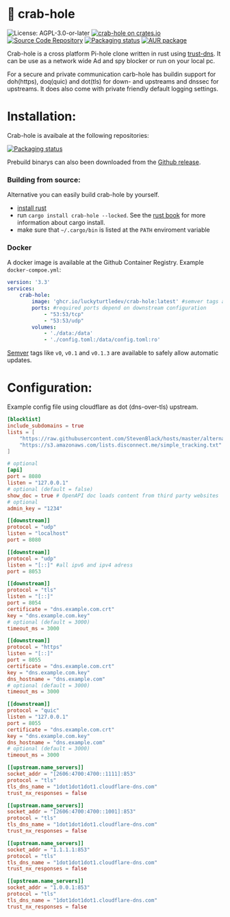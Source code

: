 # 🦀 crab-hole
![License: AGPL-3.0-or-later](https://img.shields.io/badge/license-AGPL--3.0--or--later-blue)
[![crab-hole on crates.io](https://img.shields.io/crates/v/crab-hole)](https://crates.io/crates/crab-hole)
[![Source Code Repository](https://img.shields.io/badge/Code-On%20GitHub-blue?logo=GitHub)](https://github.com/LuckyTurtleDev/crab-hole)
[![Packaging status](https://repology.org/badge/tiny-repos/crab-hole.svg)](https://repology.org/project/crab-hole/versions) 
[![AUR package](https://repology.org/badge/version-for-repo/aur/crab-hole.svg)](https://aur.archlinux.org/packages/crab-hole)

Crab-hole is a cross platform Pi-hole clone written in rust using [trust-dns](https://github.com/bluejekyll/trust-dns).
It can be use as a network wide Ad and spy blocker or run on your local pc.

For a secure and private communication carb-hole has buildin support for doh(https), doq(quic) and dot(tls) for down- and upstreams and dnssec for upstreams.
It does also come with private friendly default logging settings.

# Installation: 
Crab-hole is avaibale at the following repositories:

[![Packaging status](https://repology.org/badge/vertical-allrepos/crab-hole.svg)](https://repology.org/project/crab-hole/versions)

Prebuild binarys can also been downloaded from the [Github release](https://github.com/LuckyTurtleDev/crab-hole/releases/latest).


### Building from source: 
Alternative you can easily build crab-hole by yourself.
* [install rust](https://www.rust-lang.org/tools/install)
* run `cargo install crab-hole --locked`.
See the [rust book](https://doc.rust-lang.org/cargo/commands/cargo-install.html) for more information about cargo install.
* make sure that `~/.cargo/bin` is listed at the `PATH` enviroment variable

### Docker
A docker image is available at the Github Container Registry.
Example `docker-compoe.yml`:
```yml
version: '3.3'
services:
    crab-hole:
        image: 'ghcr.io/luckyturtledev/crab-hole:latest' #semver tags are available
        ports: #required ports depend on downstream configuration
            - "53:53/tcp"
            - "53:53/udp"
        volumes:
            - './data:/data'
            - './config.toml:/data/config.toml:ro'
```
[Semver](https://semver.org/) tags like `v0`, `v0.1` and `v0.1.3` are available to safely allow automatic updates.

# Configuration:
Example config file using cloudflare as dot (dns-over-tls) upstream.
```toml
[blocklist]
include_subdomains = true
lists = [
	"https://raw.githubusercontent.com/StevenBlack/hosts/master/alternates/fakenews-gambling-porn/hosts",
	"https://s3.amazonaws.com/lists.disconnect.me/simple_tracking.txt"
]

# optional
[api]
port = 8080
listen = "127.0.0.1"
# optional (default = false)
show_doc = true # OpenAPI doc loads content from third party websites
# optional
admin_key = "1234"

[[downstream]]
protocol = "udp"
listen = "localhost"
port = 8080

[[downstream]]
protocol = "udp"
listen = "[::]" #all ipv6 and ipv4 adress
port = 8053

[[downstream]]
protocol = "tls"
listen = "[::]"
port = 8054
certificate = "dns.example.com.crt"
key = "dns.example.com.key"
# optional (default = 3000)
timeout_ms = 3000

[[downstream]]
protocol = "https"
listen = "[::]"
port = 8055
certificate = "dns.example.com.crt"
key = "dns.example.com.key"
dns_hostname = "dns.example.com"
# optional (default = 3000)
timeout_ms = 3000

[[downstream]]
protocol = "quic"
listen = "127.0.0.1"
port = 8055
certificate = "dns.example.com.crt"
key = "dns.example.com.key"
dns_hostname = "dns.example.com"
# optional (default = 3000)
timeout_ms = 3000

[[upstream.name_servers]]
socket_addr = "[2606:4700:4700::1111]:853"
protocol = "tls"
tls_dns_name = "1dot1dot1dot1.cloudflare-dns.com"
trust_nx_responses = false

[[upstream.name_servers]]
socket_addr = "[2606:4700:4700::1001]:853"
protocol = "tls"
tls_dns_name = "1dot1dot1dot1.cloudflare-dns.com"
trust_nx_responses = false

[[upstream.name_servers]]
socket_addr = "1.1.1.1:853"
protocol = "tls"
tls_dns_name = "1dot1dot1dot1.cloudflare-dns.com"
trust_nx_responses = false

[[upstream.name_servers]]
socket_addr = "1.0.0.1:853"
protocol = "tls"
tls_dns_name = "1dot1dot1dot1.cloudflare-dns.com"
trust_nx_responses = false
```
